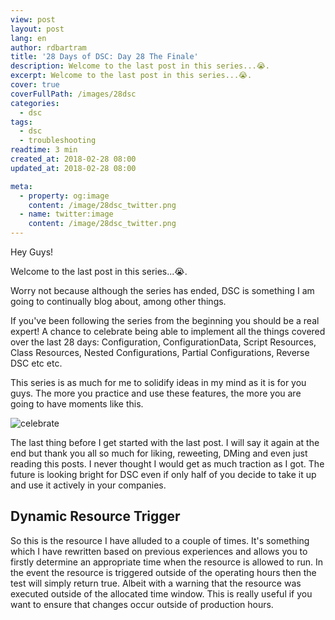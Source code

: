 ```yaml
---
view: post
layout: post
lang: en
author: rdbartram
title: '28 Days of DSC: Day 28 The Finale'
description: Welcome to the last post in this series...😭.
excerpt: Welcome to the last post in this series...😭.
cover: true
coverFullPath: /images/28dsc
categories:
  - dsc
tags:
  - dsc
  - troubleshooting
readtime: 3 min
created_at: 2018-02-28 08:00
updated_at: 2018-02-28 08:00

meta:
  - property: og:image
    content: /image/28dsc_twitter.png
  - name: twitter:image
    content: /image/28dsc_twitter.png
---
```


Hey Guys!

Welcome to the last post in this series...😭.

Worry not because although the series has ended, DSC is something I am going to continually blog about, among other things.

If you've been following the series from the beginning you should be a real expert! A chance to celebrate being able to implement all the things covered over the last 28 days: Configuration, ConfigurationData, Script Resources, Class Resources, Nested Configurations, Partial Configurations, Reverse DSC etc etc.

This series is as much for me to solidify ideas in my mind as it is for you guys. The more you practice and use these features, the more you are going to have moments like this.

![celebrate](https://media.giphy.com/media/YTbZzCkRQCEJa/giphy.gif)

The last thing before I get started with the last post. I will say it again at the end but thank you all so much for liking, reweeting, DMing and even just reading this posts. I never thought I would get as much traction as I got. The future is looking bright for DSC even if only half of you decide to take it up and use it actively in your companies.

## Dynamic Resource Trigger

So this is the resource I have alluded to a couple of times. It's something which I have rewritten based on previous experiences and allows you to firstly determine an appropriate time when the resource is allowed to run. In the event the resource is triggered outside of the operating hours then the test will simply return true. Albeit with a warning that the resource was executed outside of the allocated time window. This is really useful if you want to ensure that changes occur outside of production hours.
